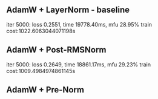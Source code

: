 ## AdamW + LayerNorm - baseline
iter 5000: loss 0.2551, time 19778.40ms, mfu 28.95%
train cost:1022.6063044071198s

## AdamW + Post-RMSNorm
iter 5000: loss 0.2649, time 18861.17ms, mfu 29.23%
train cost:1009.4984974861145s

## AdamW + Pre-Norm

